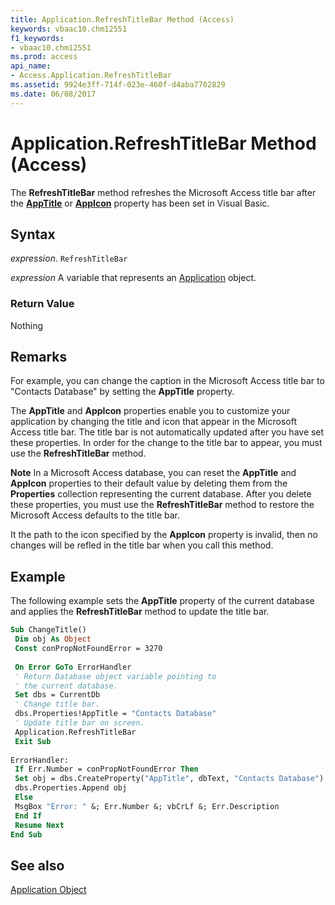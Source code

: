 ```yaml
---
title: Application.RefreshTitleBar Method (Access)
keywords: vbaac10.chm12551
f1_keywords:
- vbaac10.chm12551
ms.prod: access
api_name:
- Access.Application.RefreshTitleBar
ms.assetid: 9924e3ff-714f-023e-460f-d4aba7702829
ms.date: 06/08/2017
---
```



# Application.RefreshTitleBar Method (Access)

The  **RefreshTitleBar** method refreshes the Microsoft Access title bar after the **[AppTitle](apptitle-property.md)** or **[AppIcon](appicon-property.md)** property has been set in Visual Basic.


## Syntax

 _expression_. `RefreshTitleBar`

 _expression_ A variable that represents an [Application](./Access.Application.md) object.


### Return Value

Nothing


## Remarks

For example, you can change the caption in the Microsoft Access title bar to "Contacts Database" by setting the  **AppTitle** property.

The  **AppTitle** and **AppIcon** properties enable you to customize your application by changing the title and icon that appear in the Microsoft Access title bar. The title bar is not automatically updated after you have set these properties. In order for the change to the title bar to appear, you must use the **RefreshTitleBar** method.


 **Note**  In a Microsoft Access database, you can reset the  **AppTitle** and **AppIcon** properties to their default value by deleting them from the **Properties** collection representing the current database. After you delete these properties, you must use the **RefreshTitleBar** method to restore the Microsoft Access defaults to the title bar.

It the path to the icon specified by the  **AppIcon** property is invalid, then no changes will be refled in the title bar when you call this method.


## Example

The following example sets the  **AppTitle** property of the current database and applies the **RefreshTitleBar** method to update the title bar.


```vb
Sub ChangeTitle() 
 Dim obj As Object 
 Const conPropNotFoundError = 3270 
 
 On Error GoTo ErrorHandler 
 ' Return Database object variable pointing to 
 ' the current database. 
 Set dbs = CurrentDb 
 ' Change title bar. 
 dbs.Properties!AppTitle = "Contacts Database" 
 ' Update title bar on screen. 
 Application.RefreshTitleBar 
 Exit Sub 
 
ErrorHandler: 
 If Err.Number = conPropNotFoundError Then 
 Set obj = dbs.CreateProperty("AppTitle", dbText, "Contacts Database") 
 dbs.Properties.Append obj 
 Else 
 MsgBox "Error: " &; Err.Number &; vbCrLf &; Err.Description 
 End If 
 Resume Next 
End Sub
```


## See also


[Application Object](Access.Application.md)

